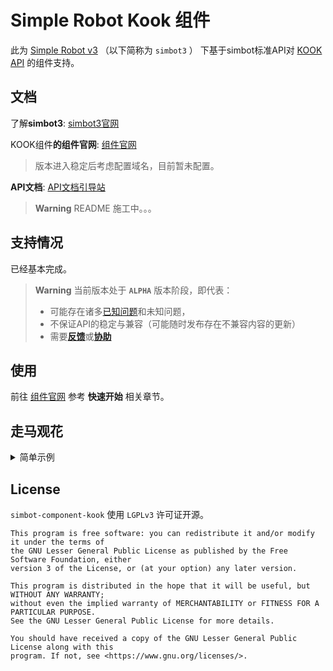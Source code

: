 # Simple Robot Kook 组件

此为 [Simple Robot v3][simbot3] （以下简称为 `simbot3` ） 下基于simbot标准API对 [KOOK API](https://www.kookapp.cn/) 的组件支持。

## 文档

了解**simbot3**: [simbot3官网](https://simbot.forte.love)

KOOK组件**的组件官网**: [组件官网](https://simple-robot.github.io/simbot-component-kook/) 

> 版本进入稳定后考虑配置域名，目前暂未配置。

**API文档**: [API文档引导站](https://docs.simbot.forte.love)

> **Warning**
> README 施工中。。。

## 支持情况

已经基本完成。

> **Warning**
> 当前版本处于 **`ALPHA`** 版本阶段，即代表：
> - 可能存在诸多[已知问题](https://github.com/simple-robot/simbot-component-kook/issues)和未知问题，
> - 不保证API的稳定与兼容（可能随时发布存在不兼容内容的更新）
> - 需要[**反馈**](https://github.com/simple-robot/simbot-component-kook/issues)或[**协助**](https://github.com/simple-robot/simbot-component-kook/pulls)

## 使用

前往 [组件官网](https://simple-robot.github.io/simbot-component-kook/) 参考 **快速开始** 相关章节。

## 走马观花

<details>
<summary>简单示例</summary>


```kotlin
// simbot-core / simbot-boot
suspend fun KookContactMessageEvent.onEvent() {
    author().send("Hello World")
}
```

```kotlin
// simbot-boot
@Listener
@Filter("签到")
suspend fun KookChannelMessageEvent.onEvent() {
    reply("签到成功")
}
```

```kotlin
@Listener
@Filter("叫我{{name,.+}}")
suspend fun KookChannelMessageEvent.onEvent(@FilterValue("name") name: String) {
    group.send(At(author.id) + "好的，以后就叫你$name了".toText())
}
```

简单的完整示例：

```kotlin
suspend fun main() {
    createSimpleApplication {
        // 注册并使用Kook组件。
        useKook()
        
        // 注册各种监听函数
        listeners {
            // 监听联系人(私聊)消息
            // 此事件的逻辑：收到消息，回复一句"你说的是："，
            // 然后再复读一遍你说的话。
            ContactMessageEvent { event ->
                val contact: Contact = event.source()
                contact.send("你说的是：")
                contact.send(event.messageContent)
            }
        }
        
        // 注册kook的bot
        kookBots {
            val bot = register("client_id", "token")
            // bot需要start才能连接服务器、初始化信息等。
            bot.start()
        }
    }.join() // join, 挂起直到被终止。
}
```

</details>


## License

`simbot-component-kook` 使用 `LGPLv3` 许可证开源。

```
This program is free software: you can redistribute it and/or modify it under the terms of 
the GNU Lesser General Public License as published by the Free Software Foundation, either 
version 3 of the License, or (at your option) any later version.

This program is distributed in the hope that it will be useful, but WITHOUT ANY WARRANTY;
without even the implied warranty of MERCHANTABILITY or FITNESS FOR A PARTICULAR PURPOSE. 
See the GNU Lesser General Public License for more details.

You should have received a copy of the GNU Lesser General Public License along with this 
program. If not, see <https://www.gnu.org/licenses/>.
```

[m-api]: simbot-component-kook-api
[m-stdlib]: simbot-component-kook-stdlib
[m-core]: simbot-component-kook-core
[simbot3]: https://github.com/simple-robot/simpler-robot
